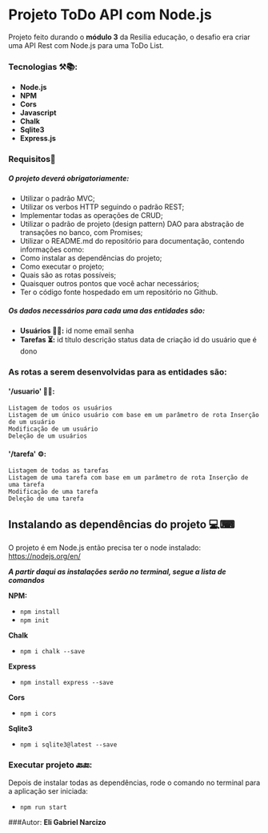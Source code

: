 # Projeto ToDo API com Node.js

Projeto feito durando o **módulo 3** da Resilia educação, o desafio era criar uma API Rest com Node.js para uma ToDo List.

### Tecnologias ⚒📚:
- **Node.js**
- **NPM**
- **Cors**
- **Javascript**
-  **Chalk**
- **Sqlite3**
- **Express.js**


### Requisitos🔐
##### O projeto deverá obrigatoriamente: 
- Utilizar o padrão MVC; 
- Utilizar os verbos HTTP seguindo o padrão REST; 
- Implementar todas as operações de CRUD; 
- Utilizar o padrão de projeto (design pattern) DAO para abstração de transações no banco, com Promises; 
- Utilizar o README.md do repositório para documentação, contendo informações como: 
- Como instalar as dependências do projeto; 
- Como executar o projeto; 
- Quais são as rotas possíveis; 
- Quaisquer outros pontos que você achar necessários; 
- Ter o código fonte hospedado em um repositório no Github. 

##### Os dados necessários para cada uma das entidades são: 
- **Usuários 👩‍🏫:** 
	id 
	nome 
	email 
	senha 
- **Tarefas ⏳:** 
	id 
	título 
	descrição 
	status 
	data de criação 
	id do usuário que é dono 

### As rotas a serem desenvolvidas para as entidades são: 
#### '/usuario' 👨‍🎓: 
	Listagem de todos os usuários 
	Listagem de um único usuário com base em um parâmetro de rota Inserção de um usuário 
	Modificação de um usuário 
	Deleção de um usuários 
#### '/tarefa' ⚙: 
	Listagem de todas as tarefas 
	Listagem de uma tarefa com base em um parâmetro de rota Inserção de uma tarefa 
	Modificação de uma tarefa 
	Deleção de uma tarefa

## Instalando as dependências do projeto 💻⌨

O projeto é em Node.js então precisa ter o node instalado: https://nodejs.org/en/

***A partir daqui as instalações serão no terminal, segue a lista de comandos***

**NPM:**
- `npm install`
- `npm init`

**Chalk**
- `npm i chalk --save`

**Express**
- `npm install express --save`

**Cors**
- `npm i cors`

**Sqlite3**
- `npm i sqlite3@latest --save`

### Executar projeto 🔙🔚:
Depois de instalar todas as dependências, rode o comando no terminal para a aplicação ser iniciada:
- `npm run start`

###Autor: 
**Eli Gabriel Narcizo**
